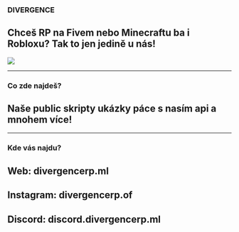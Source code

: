 ### DIVERGENCE

## Chceš RP na Fivem nebo Minecraftu ba i Robloxu? Tak to jen jedině u nás!

<a href="https://github.com/divergence-rp">
  <img align="center" src="https://github-readme-stats.anuraghazra1.vercel.app/api/top-langs/?username=divergence-rp&layout=compact&theme=radical" />
</a>

----------------------------

### Co zde najdeš?

## Naše public skripty ukázky páce s nasím api a mnohem více!

----------------------------

### Kde vás najdu?

## Web: divergencerp.ml
## Instagram: divergencerp.of
## Discord: discord.divergencerp.ml



